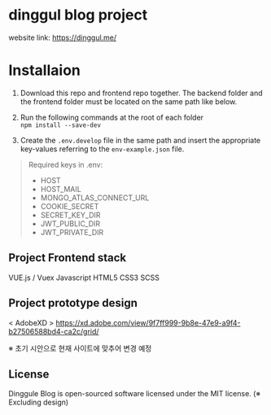 # dinggul blog project

website link: https://dinggul.me/

# Installaion

1. Download this repo and frontend repo together.
The backend folder and the frontend folder must be located on the same path like below.

2. Run the following commands at the root of each folder<br>
``` npm install --save-dev ```

3. Create the ```.env.develop``` file in the same path and insert the appropriate key-values referring to the ```env-example.json``` file.<br>
> Required keys in .env:
> + HOST
> + HOST_MAIL
> + MONGO_ATLAS_CONNECT_URL
> + COOKIE_SECRET
> + SECRET_KEY_DIR
> + JWT_PUBLIC_DIR
> + JWT_PRIVATE_DIR

## Project Frontend stack

VUE.js / Vuex
Javascript
HTML5
CSS3
SCSS

## Project prototype design

< AdobeXD >
https://xd.adobe.com/view/9f7ff999-9b8e-47e9-a9f4-b27506588bd4-ca2c/grid/

※ 초기 시안으로 현재 사이트에 맞추어 변경 예정

## License

Dinggule Blog is open-sourced software licensed under the MIT license.
(※ Excluding design)
